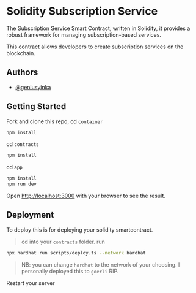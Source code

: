 
# Solidity Subscription Service

The Subscription Service Smart Contract, written in Solidity, it provides a robust framework for managing subscription-based services. 

This contract allows developers to create subscription services on the blockchain.




## Authors

- [@geniusyinka](https://www.github.com/geniusyinka)


## Getting Started

Fork and clone this repo, cd `container`

```bash
npm install
```
cd `contracts`
```bash
npm install
```
cd `app`
```bash
npm install
npm run dev
```

Open [http://localhost:3000](http://localhost:3000) with your browser to see the result.


## Deployment

To deploy this is for deploying your solidity smartcontract. 
>cd into your `contracts` folder. run

```bash
npx hardhat run scripts/deploy.ts --network hardhat
```
>NB: you can change `hardhat` to the network of your choosing. I personally deployed this to `goerli` RIP. 

Restart your server